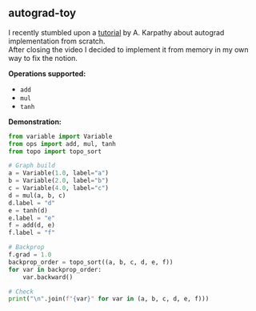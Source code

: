 ## autograd-toy

I recently stumbled upon a [tutorial](https://www.youtube.com/watch?v=VMj-3S1tku0&t=6049s&ab_channel=AndrejKarpathy) by A. Karpathy about autograd implementation from scratch.  
After closing the video I decided to implement it from memory in my own way to fix the notion.

**Operations supported:**
- `add`
- `mul`
- `tanh`

**Demonstration:**
```python
from variable import Variable
from ops import add, mul, tanh
from topo import topo_sort

# Graph build
a = Variable(1.0, label="a")
b = Variable(2.0, label="b")
c = Variable(4.0, label="c")
d = mul(a, b, c)
d.label = "d"
e = tanh(d)
e.label = "e"
f = add(d, e)
f.label = "f"

# Backprop
f.grad = 1.0
backprop_order = topo_sort((a, b, c, d, e, f))
for var in backprop_order:
    var.backward()

# Check
print("\n".join(f"{var}" for var in (a, b, c, d, e, f)))

```
